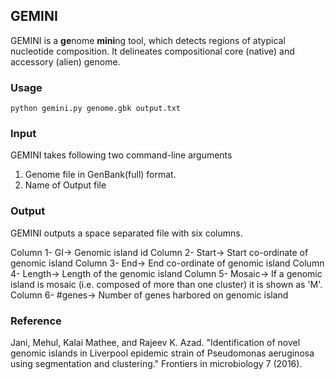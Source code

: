 ## GEMINI
GEMINI is a **ge**nome **mini**ng tool, which detects regions of atypical nucleotide composition. It delineates compositional core (native) and accessory (alien) genome.

### Usage
```
python gemini.py genome.gbk output.txt
```
### Input
GEMINI takes following two command-line arguments
1. Genome file in GenBank(full) format.
2. Name of Output file

### Output
GEMINI outputs a space separated file with six columns.

Column 1- GI-> Genomic island id
Column 2- Start-> Start co-ordinate of genomic island
Column 3- End-> End co-ordinate of genomic island
Column 4- Length-> Length of the genomic island
Column 5- Mosaic-> If a genomic island is mosaic (i.e. composed of more than one cluster) it is shown as 'M'.
Column 6- #genes-> Number of genes harbored on genomic island

### Reference
Jani, Mehul, Kalai Mathee, and Rajeev K. Azad. "Identification of novel genomic islands in Liverpool epidemic strain of Pseudomonas aeruginosa using segmentation and clustering." Frontiers in microbiology 7 (2016).
